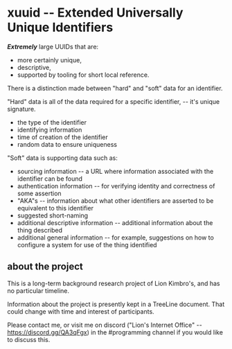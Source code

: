# xuuid -- Extended Universally Unique Identifiers

**_Extremely_** large UUIDs that are:

* more certainly unique,
* descriptive,
* supported by tooling for short local reference.

There is a distinction made between "hard" and "soft" data for an identifier.

"Hard" data is all of the data required for a specific identifier, -- it's unique signature.

* the type of the identifier
* identifying information
* time of creation of the identifier
* random data to ensure uniqueness

"Soft" data is supporting data such as:

* sourcing information -- a URL where information associated with the identifier can be found
* authentication information -- for verifying identity and correctness of some assertion
* "AKA"s -- information about what other identifiers are asserted to be equivalent to this identifier
* suggested short-naming
* additional descriptive information -- additional information about the thing described
* additional general information -- for example, suggestions on how to configure a system for use of the thing identified

## about the project

This is a long-term background research project of Lion Kimbro's, and has no particular timeline.

Information about the project is presently kept in a TreeLine document.  That could change with time and interest of participants.

Please contact me, or visit me on discord ("Lion's Internet Office" -- https://discord.gg/QA3qFgx) in the #programming channel if you would like to discuss this.
